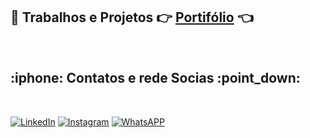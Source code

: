 
   
   ##  :briefcase: Trabalhos e Projetos :point_right: [**Portifólio**](https://rodrigofuster.github.io/portfolio/) :point_left:
   
   <br>
   <div>
   <h2> :iphone: Contatos e rede Socias :point_down:</h2>
   
   <br>
   
[![LinkedIn](https://img.shields.io/badge/LinkedIn-0077B5?style=for-the-badge&logo=linkedin&logoColor=white)](https://www.linkedin.com/in/rodrigo-f%C3%BCster-724898216/)
[![Instagram](https://img.shields.io/badge/Instagram-E4405F?style=for-the-badge&logo=instagram&logoColor=white)](https://www.instagram.com/rodrigofuster/)
[![WhatsAPP](https://img.shields.io/badge/WhatsApp-25D366?style=for-the-badge&logo=whatsapp&logoColor=white)]( https://whatsa.me/5551996062654/?t=Ol%C3%A1,%20tudo%20bem?%20%20Assim%20que%20poss%C3%ADvel%20eu%20retorno%20a%20sua%20mensagem!)
   </div>
   
